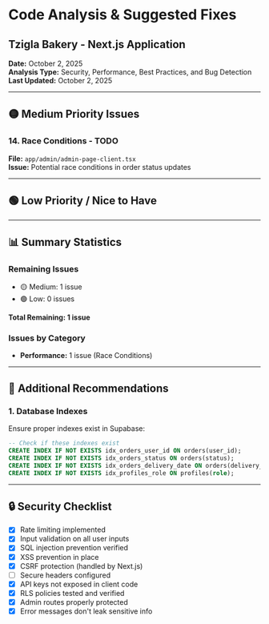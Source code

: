# Code Analysis & Suggested Fixes

## Tzigla Bakery - Next.js Application

**Date:** October 2, 2025  
**Analysis Type:** Security, Performance, Best Practices, and Bug Detection  
**Last Updated:** October 2, 2025

---

## 🟡 Medium Priority Issues

### 14. **Race Conditions** - TODO

**File:** `app/admin/admin-page-client.tsx`  
**Issue:** Potential race conditions in order status updates

---

## 🟢 Low Priority / Nice to Have

---

## 📊 Summary Statistics

### Remaining Issues

- 🟡 Medium: 1 issue
- 🟢 Low: 0 issues

**Total Remaining: 1 issue**

### Issues by Category

- **Performance:** 1 issue (Race Conditions)

---

## 📝 Additional Recommendations

### 1. **Database Indexes**

Ensure proper indexes exist in Supabase:

```sql
-- Check if these indexes exist
CREATE INDEX IF NOT EXISTS idx_orders_user_id ON orders(user_id);
CREATE INDEX IF NOT EXISTS idx_orders_status ON orders(status);
CREATE INDEX IF NOT EXISTS idx_orders_delivery_date ON orders(delivery_date);
CREATE INDEX IF NOT EXISTS idx_profiles_role ON profiles(role);
```

---

## 🔒 Security Checklist

- [x] Rate limiting implemented
- [x] Input validation on all user inputs
- [x] SQL injection prevention verified
- [x] XSS prevention in place
- [x] CSRF protection (handled by Next.js)
- [ ] Secure headers configured
- [x] API keys not exposed in client code
- [x] RLS policies tested and verified
- [x] Admin routes properly protected
- [x] Error messages don't leak sensitive info

